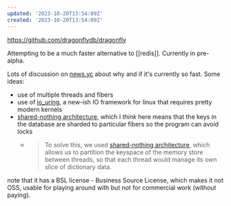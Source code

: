 ```yaml
---
updated: '2023-10-20T13:54:09Z'
created: '2023-10-20T13:54:09Z'
---
```

https://github.com/dragonflydb/dragonfly

Attempting to be a much faster alternative to [[redis]]. Currently in pre-alpha.

Lots of discussion on [news.yc](https://news.ycombinator.com/item?id=31560547) about why and if it's currently so fast. Some ideas:

- use of multiple threads and fibers
- use of [io_uring](https://kernel.dk/io_uring.pdf), a new-ish IO framework for linux that requires pretty modern kernels
- [shared-nothing architecture](https://en.wikipedia.org/wiki/Shared-nothing_architecture), which I _think_ here means that the keys in the database are sharded to particular fibers so the program can avoid locks
	- > To solve this, we used [shared-nothing architecture](https://en.wikipedia.org/wiki/Shared-nothing_architecture), which allows us to partition the keyspace of the memory store between threads, so that each thread would manage its own slice of dictionary data.

note that it has a BSL license - Business Source License, which makes it not OSS, usable for playing around with but not for commercial work (without paying).


